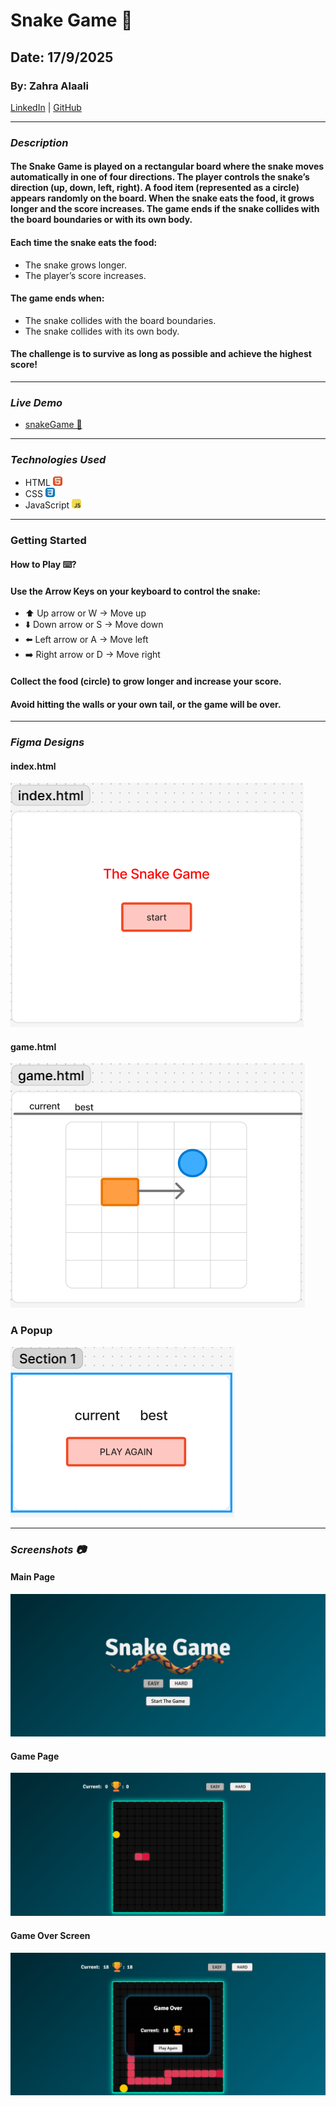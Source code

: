 # Snake Game 🐍
## Date: 17/9/2025
### By: Zahra Alaali
[LinkedIn](http://www.linkedin.com/in/zahra-alaali-960894313) | [GitHub](https://github.com/ZahraAlaali)

***

### ***Description***
#### The Snake Game is played on a rectangular board where the snake moves automatically in one of four directions. The player controls the snake’s direction (up, down, left, right). A food item (represented as a circle) appears randomly on the board. When the snake eats the food, it grows longer and the score increases. The game ends if the snake collides with the board boundaries or with its own body.
#### Each time the snake eats the food:
* The snake grows longer.
* The player’s score increases.
#### The game ends when:
* The snake collides with the board boundaries.
* The snake collides with its own body.

#### The challenge is to survive as long as possible and achieve the highest score! ####

***

### ***Live Demo***
* [snakeGame 🐍](https://snakegame123.surge.sh/)

***

### ***Technologies Used***
* HTML <img src="./images/skill-icons--html.svg" alt="html" width="15"/>
* CSS <img src="./images/skill-icons--css.svg" alt="css" width="15"/>
* JavaScript <img src="./images/skill-icons--javascript.svg" alt="JS" width="15"/>


***

### Getting Started

#### How to Play ⌨️?
#### Use the Arrow Keys on your keyboard to control the snake:
* ⬆️ Up arrow or W → Move up
* ⬇️ Down arrow or S → Move down
* ⬅️ Left arrow or A → Move left
* ➡️ Right arrow or D → Move right
#### Collect the food (circle) to grow longer and increase your score.
#### Avoid hitting the walls or your own tail, or the game will be over.

***
### ***Figma Designs***
#### index.html
![image](./images/Screenshot%202025-09-11%20120527.png)
#### game.html
![image](./images/Screenshot%202025-09-11%20120644.png)
### A Popup
![image](./images/Screenshot%202025-09-11%20120701.png)
***

### ***Screenshots 📷***
#### Main Page
![page1](./images/Screenshot%20(50).png)
#### Game Page
![page2](./images/Screenshot%20(51).png)
#### Game Over Screen
![gameOver](./images/Screenshot%20(53).png)
